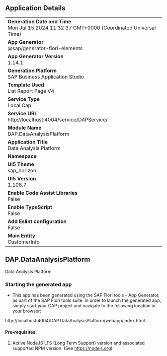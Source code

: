 ## Application Details
|               |
| ------------- |
|**Generation Date and Time**<br>Mon Jul 15 2024 11:32:37 GMT+0000 (Coordinated Universal Time)|
|**App Generator**<br>@sap/generator-fiori-elements|
|**App Generator Version**<br>1.14.1|
|**Generation Platform**<br>SAP Business Application Studio|
|**Template Used**<br>List Report Page V4|
|**Service Type**<br>Local Cap|
|**Service URL**<br>http://localhost:4004/service/DAPService/
|**Module Name**<br>DAP.DataAnalysisPlatform|
|**Application Title**<br>Data Analysis Platform|
|**Namespace**<br>|
|**UI5 Theme**<br>sap_horizon|
|**UI5 Version**<br>1.108.7|
|**Enable Code Assist Libraries**<br>False|
|**Enable TypeScript**<br>False|
|**Add Eslint configuration**<br>False|
|**Main Entity**<br>CustomerInfo|

## DAP.DataAnalysisPlatform

Data Analysis Platform

### Starting the generated app

-   This app has been generated using the SAP Fiori tools - App Generator, as part of the SAP Fiori tools suite.  In order to launch the generated app, simply start your CAP project and navigate to the following location in your browser:

http://localhost:4004/DAP.DataAnalysisPlatform/webapp/index.html

#### Pre-requisites:

1. Active NodeJS LTS (Long Term Support) version and associated supported NPM version.  (See https://nodejs.org)


